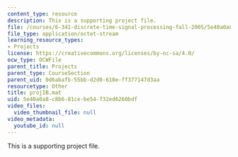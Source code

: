 ```yaml
---
content_type: resource
description: This is a supporting project file.
file: /courses/6-341-discrete-time-signal-processing-fall-2005/5e40a0a8c8b681cebe54f32ed6260bdf_projIB.mat
file_type: application/octet-stream
learning_resource_types:
- Projects
license: https://creativecommons.org/licenses/by-nc-sa/4.0/
ocw_type: OCWFile
parent_title: Projects
parent_type: CourseSection
parent_uid: 0d6abafb-55bb-d2d0-610e-ff377147d3aa
resourcetype: Other
title: projIB.mat
uid: 5e40a0a8-c8b6-81ce-be54-f32ed6260bdf
video_files:
  video_thumbnail_file: null
video_metadata:
  youtube_id: null
---
```

This is a supporting project file.